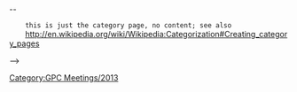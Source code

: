 \--

`    this is just the category page, no content; see also`
`    `<http://en.wikipedia.org/wiki/Wikipedia:Categorization#Creating_category_pages>

\--\>

[Category:GPC Meetings/2013](Category:GPC_Meetings/2013 "wikilink")